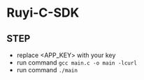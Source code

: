 # Ruyi-C-SDK

## STEP
* replace <APP_KEY> with your key
* run command `gcc main.c -o main -lcurl`
* run command `./main`
